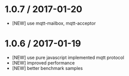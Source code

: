 1.0.7 / 2017-01-20
=================
  * [NEW] use mqtt-mailbox, mqtt-acceptor

1.0.6 / 2017-01-19
=================
  * [NEW] use pure javascript implemented mqtt protocol
  * [NEW] improved performance
  * [NEW] better benchmark samples
